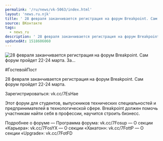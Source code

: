 ```yaml
---
permalink: '/ru/news/vk-5063/index.html'
layout: 'news.ru.njk'
title: ' 28 февраля заканчивается регистрация на форум Breakpoint. Сам форум пройдет 22-24 марта.    За…'
source: ВКонтакте
tags:
  - news_ru
description: ' 28 февраля заканчивается регистрация на форум Breakpoint. Сам форум пройдет 22-24 марта.    За…'
updatedAt: 1518606060
---
```

![ 28 февраля заканчивается регистрация на форум Breakpoint. Сам форум пройдет 22-24 марта.    За…](https://sun9-14.userapi.com/impf/c824600/v824600695/b85e8/_Km2gnQvKrc.jpg?size=1280x905&quality=96&proxy=1&sign=36d50c1e0c0ea73053b897f6a1be7ad7&c_uniq_tag=20gT8Hz_D4GYBlqsPC9pOZeuumOmsvyldYXWK1Kgnpw&type=album)

#ГостевойПост

28 февраля заканчивается регистрация на форум Breakpoint. Сам форум пройдет 22-24 марта.

Зарегистрироваться: vk.cc/7EsHae

Этот форум для студентов, выпускников технических специальностей и предпринимателей в технологической сфере. Breakpoint должен помочь участникам найти себя в профессии, научится строить бизнесс.

Подробнее о форуме
— Программа форума: vk.cc/7Fosup
— О секции «Карьера»: vk.cc/7FosYX
— О секции «Хакатон»: vk.cc/7FottP
— О секции «Upgrade»: vk.cc/7FotFD
